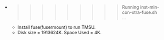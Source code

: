 * >>>>>>>>> Running inst-min-con-xtra-fuse.sh ...
  * Install fuse(fusermount) to run TMSU.
  * Disk size = 1913624K. Space Used = 4K.
